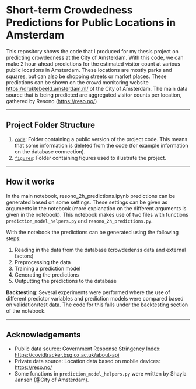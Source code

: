 # Short-term Crowdedness Predictions for Public Locations in Amsterdam

This repository shows the code that I produced for my thesis project on predicting crowdedness at the City of Amsterdam.
With this code, we can make 2 hour-ahead predictions for the estimated visitor count at various public locations in Amsterdam. These locations are mostly parks and squares, but can also be shopping streets or market places. 
These predictions can be shown on the crowd monitoring website https://druktebeeld.amsterdam.nl/ of the City of Amsterdam.
The main data source that is being predicted are aggregated visitor counts per location, gathered by Resono (https://reso.no/)

---


## Project Folder Structure

1) [`code`](./code): Folder containing a public version of the project code. This means that some information is deleted from the code (for example information on the database connection).
2) [`figures`](./figures): Folder containing figures used to illustrate the project.

---


## How it works

In the main notebook, resono_2h_predictions.ipynb predictions can be generated based on some settings. These settings can be given as arguments in the notebook (more explanation on the different arguments is given in the notebook). This notebook makes use of two files with functions ```prediction_model_helpers.py``` and ```resono_2h_predictions.py```. 

With the notebook the predictions can be generated using the following steps:
1) Reading in the data from the database (crowdedenss data and external factors)
2) Preprocessing the data 
3) Training a prediction model
4) Generating the predictions 
5) Outputting the predictions to the database

**Backtesting**: Several experiments were performed where the use of different predictor variables and prediction models were compared based on validation/test data.  The code for this falls under the backtesting section of the notebook. 

---
## Acknowledgements

- Public data source: Government Response Stringency Index: https://covidtracker.bsg.ox.ac.uk/about-api
- Private data source: Location data based on mobile devices: https://reso.no/
- Some functions in ```prediction_model_helpers.py``` were written by Shayla Jansen (@City of Amsterdam). 


